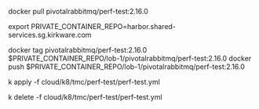 docker pull pivotalrabbitmq/perf-test:2.16.0

export PRIVATE_CONTAINER_REPO=harbor.shared-services.sg.kirkware.com

docker tag pivotalrabbitmq/perf-test:2.16.0 $PRIVATE_CONTAINER_REPO/lob-1/pivotalrabbitmq/perf-test:2.16.0
docker push $PRIVATE_CONTAINER_REPO/lob-1/pivotalrabbitmq/perf-test:2.16.0


k apply -f cloud/k8/tmc/perf-test/perf-test.yml

k delete -f cloud/k8/tmc/perf-test/perf-test.yml